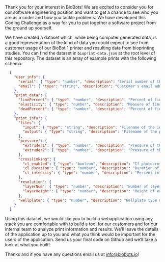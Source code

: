 Thank you for your interest in BioBots! We are excited to consider you for our software engineering position and want to get a chance to see who you are as a coder and how you tackle problems. We have developed this Coding Challenge as a way for you to put together a software project from the ground up yourself.

We have created a dataset which, while being computer generated data, is a good representation of the kind of data you could expect to see from customer usage of our BioBot 1 printer and resulting data from bioprinting studies. You can find the dataset in `bioprint-data.json` at the root level of this repository. The dataset is an array of example prints with the following schema:

```json
  {
    "user_info": {
      "serial": { "type": "number", "description": "Serial number of the customer's BioBot 1"},
      "email": { "type": "string", "description": "Customer's email address"}
    },
    "print_data": {
      "livePercent": { "type": "number", "description": "Percent of final print determined to be alive through live/dead imaging."},
      "elasticity": { "type": "number", "description": "Measure of final print structural rigidity measured in kPa."},
      "deadPercent": { "type": "number", "description": "Percent of final print determined to be dead through live/dead imaging."},
    },
    "print_info": {
      "files": {
        "input": { "type": "string", "description": "Filename of the input print GCODE file."},
        "output": { "type": "string", "description": "Filename of the post-processed print GCODE file."}
      },
      "pressure": {
        "extruder1": { "type": "number", "description": "Pressure of the first extruder at time of print."},
        "extruder2": { "type": "number", "description": "Pressure of the second extruder at the time of print."}
      },
      "crosslinking": {
        "cl_enabled": { "type": "boolean", "description": "If photocrosslinking was used during this print."},
        "cl_duration": { "type": "number", "description": "Duration of photocrosslinking using during this print in ms."},
        "cl_intensity": { "type": "number", "description": "Percent intensity of light used in photocrosslinking."},
      },
      "resolution": {
        "layerNum": { "type": "number", "description": "Number of layers in this print."},
        "layerHeight": { "type": "number", "description": "Height of each layer in mm."},
      },
      "wellplate": { "type": "number", "description": "Wellplate type used for the print."}
    }
  }
```

Using this dataset, we would like you to build a webapplication using any stack you are comfortable with to build a tool for our customers and for our internal team to analyze print information and results. We'll leave the details of the application up to you and what you think would be important for the users of the application. Send us your final code on Github and we'll take a look at what you built!

Thanks and if you have any questions email us at info@biobots.io!
